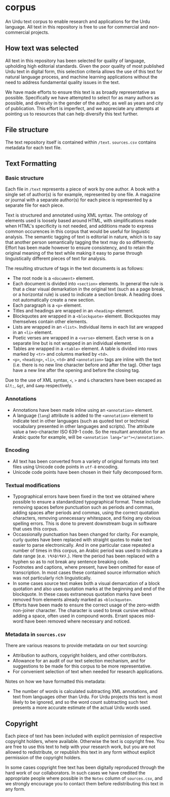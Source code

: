 # corpus

An Urdu text corpus to enable research and applications for the Urdu language. All text in this repository is free to use for commercial and non-commercial projects.

## How text was selected

All text in this repository has been selected for quality of language, upholding high editorial standards. Given the poor quality of most published Urdu text in digital form, this selection criteria allows the use of this text for natural language process, and machine learning applications without the need to address fundamental quality issues in the text.

We have made efforts to ensure this text is as broadly representative as possible. Specifically we have attempted to select for as many authors as possible, and diversity in the gender of the author, as well as years and city of publication. This effort is imperfect, and we appreciate any attempts at pointing us to resources that can help diversify this text further.

## File structure

The text repository itself is contained within `/text`. `sources.csv` contains metadata for each text file.

## Text Formatting

### Basic structure

Each file in `/text` represents a piece of work by one author. A book with a single set of author(s) is for example, represented by one file. A magazine or journal with a separate author(s) for each piece is represented by a separate file for each piece.

Text is structured and annotated using XML syntax. The ontology of elements used is loosely based around HTML, with simplifications made when HTML's specificity is not needed, and additions made to express common occurences in this corpus that would be useful for linguistic analysis. The semantic tagging of text is editorial in nature, which is to say that another person semantically tagging the text may do so differently. Effort has been made however to ensure consistency, and to retain the original meaning of the text while making it easy to parse through linguistically different pieces of text for analysis. 

The resulting structure of tags in the text documents is as follows:
- The root node is a `<document>` element.
- Each document is divided into `<section>` elements. In general the rule is that a clear visual demarkation in the original text (such as a page break, or a horizontal rule) is used to indicate a section break. A heading does not automatically create a new section.
- Each paragraph is a `<p>` element.
- Titles and headings are wrapped in an `<heading>` element. 
- Blockquotes are wrapped in a `<blockquote>` element. Blockquotes may themselves contain other elements.
- Lists are wrapped in an `<list>`. Individual items in each list are wrapped in an `<li>` element. 
- Poetic verses are wrapped in a `<verse>` element. Each verse is on a separate line but is not wrapped in an individual element.
- Tables are wrapped in a `<table>` element. A table is divided into rows marked by `<tr>` and columns marked by `<td>`. 
- `<p>`, `<heading>`, `<li>`, `<td>` and `<annotation>` tags are inline with the text (i.e. there is no new line character before and after the tag). Other tags have a new line after the opening and before the closing tag. 

Due to the use of XML syntax, `<`, `>` and `&` characters have been escaped as `&lt;`, `&gt`, and `&amp` respectively.

### Annotations

- Annotations have been made inline using an `<annotation>` element.
- A language (`lang`) attribute is added to the `<annotation>` element to indicate text in other languages (such as quoted text or technical vocabulary presented in other languages and scripts). The attribute value a two-character ISO 639-1 code. So the resultant annotation for an Arabic quote for example, will be `<annotation lang="ar"></annotation>`. 

### Encoding

- All text has been converted from a variety of original formats into text files using Unicode code points in `utf-8` encoding.
- Unicode code points have been chosen in their fully decomposed form. 

### Textual modifications

- Typographical errors have been fixed in the text we obtained where possible to ensure a standardized typographical format. These include removing spaces before punctuation such as periods and commas, adding spaces after periods and commas, using the correct quotation characters, removing unnecessary whitespace, and fixing any obvious spelling errors. This is done to prevent downstream bugs in software that uses this corpus.
- Occassionally punctuation has been changed for clarity. For example, curly quotes have been replaced with straight quotes to make text easier to parse electronically. And in one particular case repeated a number of times in this corpus, an Arabic period was used to indicate a date range (e.e. ۱۹۶۵۔۱۹۷۶). Here the period has been replaced with a hyphen so as to not break any sentence breaking code.
- Footnotes and captions, where present, have been omitted for ease of transcription. In most cases these contained source information which was not particularly rich linguistically. 
- In some cases source text makes both a visual demarcation of a block quotation and also uses quotation marks at the beginning and end of the blockquote. In these cases extraneous quotation marks have been removed from elements already marked as `<blockquote>`.
- Efforts have been made to ensure the correct usage of the zero-width non-joiner character. The character is used to break cursive without adding a space, often used in compound words. Errant spaces mid-word have been removed where necessary and noticed.

### Metadata in `sources.csv`

There are various reasons to provide metadata on our text sourcing:
- Attribution to authors, copyright holders, and other contributors.
- Allowance for an audit of our text selection mechanism, and for suggestions to be made for this corpus to be more representative.
- For convenient selection of text when needed for research applications. 

Notes on how we have formatted this metadata:
- The number of words is calculated subtracting XML annotations, and text from languages other than Urdu. For Urdu projects this text is most likely to be ignored, and so the word count subtracting such text presents a more accurate estimate of the actual Urdu words used.

## Copyright

Each piece of text has been included with explicit permission of respective copyright holders, where available. Otherwise the text is copyright free. You are free to use this text to help with your research work, but you are not allowed to redistribute, or republish this text in any form without explicit permission of the copyright holders.

In some cases copyright free text has been digitally reproduced through the hard work of our collaborators. In such cases we have credited the appropriate people where possible in the `Notes` column of `sources.csv`, and we strongly encourage you to contact them before redistributing this text in any form.